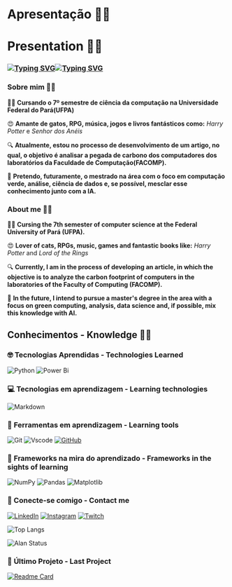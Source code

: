 # Apresentação 👨‍🏫
# Presentation 👨‍🏫

### [![Typing SVG](https://readme-typing-svg.herokuapp.com/?type=waving&color=0000ff&size=35&center=true&vcenter=true&width=1400&lines=Olá,+me+chamo+Alan+Walace+Silva+Corrêa;Bem-vindo+ao+meu+perfil+🖖)](https://git.io/typing-svg)[![Typing SVG](https://readme-typing-svg.herokuapp.com/?type=waving&color=0000ff&size=35&center=true&vcenter=true&width=1400&lines=Hi+there,+my+name+is+Alan+Walace+Silva+Corrêa;Welcome+to+my+profile+🖖)](https://git.io/typing-svg)

### **Sobre mim** 🖖🤓  
👨‍🎓 **Cursando o 7º semestre de ciência da computação na Universidade Federal do Pará(UFPA)**

😍 **Amante de gatos, RPG, música, jogos e livros fantásticos como:** _Harry Potter_ e _Senhor dos Anéis_

🔍 **Atualmente, estou no processo de desenvolvimento de um artigo, no qual, o objetivo é analisar a pegada de carbono dos computadores dos laboratórios da Faculdade de Computação(FACOMP).**

🧐 **Pretendo, futuramente, o mestrado na área com o foco em computação verde, análise, ciência de dados e, se possível, mesclar esse conhecimento junto com a IA.**

### **About me** 🖖🤓 
👨‍🎓 **Cursing the 7th semester of computer science at the Federal University of Pará (UFPA).**

😍 **Lover of cats, RPGs, music, games and fantastic books like:** _Harry Potter_ and _Lord of the Rings_

🔍 **Currently, I am in the process of developing an article, in which the objective is to analyze the carbon footprint of computers in the laboratories of the Faculty of Computing (FACOMP).**

🧐 **In the future, I intend to pursue a master's degree in the area with a focus on green computing, analysis, data science and, if possible, mix this knowledge with AI.**


## **Conhecimentos - Knowledge** 👨‍💻
### 🤓 **Tecnologias Aprendidas** - **Technologies Learned**

![Python](https://img.shields.io/badge/python-3670A0?style=for-the-badge&logo=python&logoColor=ffdd54) ![Power Bi](https://img.shields.io/badge/power_bi-F2C811?style=for-the-badge&logo=powerbi&logoColor=black)


### 💻 **Tecnologias em aprendizagem** - **Learning technologies** 
![Markdown](https://img.shields.io/badge/Markdown-000?style=for-the-badge&logo=markdown)

### 🔧 **Ferramentas em aprendizagem** - **Learning tools**

![Git](https://img.shields.io/badge/GIT-E44C30?style=for-the-badge&logo=git&logoColor=white) ![Vscode](https://img.shields.io/badge/Vscode-007ACC?style=for-the-badge&logo=visual-studio-code&logoColor=white) [![GitHub](https://img.shields.io/badge/GitHub-100000?style=for-the-badge&logo=github&logoColor=white)](https://github.com/AlanWSC)

### 🎯 **Frameworks na mira do aprendizado** - **Frameworks in the sights of learning**

![NumPy](https://img.shields.io/badge/numpy-%23013243.svg?style=for-the-badge&logo=numpy&logoColor=white) ![Pandas](https://img.shields.io/badge/pandas-%23150458.svg?style=for-the-badge&logo=pandas&logoColor=white) ![Matplotlib](https://img.shields.io/badge/Matplotlib-%23ffffff.svg?style=for-the-badge&logo=Matplotlib&logoColor=black)

### 🔗 Conecte-se comigo - Contact me
[![LinkedIn](https://img.shields.io/badge/LinkedIn-0077B5?style=for-the-badge&logo=linkedin&logoColor=white)](https://www.linkedin.com/in/awsc/) [![Instagram](https://img.shields.io/badge/-Instagram-%23E4405F?style=for-the-badge&logo=instagram&logoColor=white)](https://www.instagram.com/alanwalace/) [![Twitch](https://img.shields.io/badge/Twitch-%239146FF.svg?style=for-the-badge&logo=Twitch&logoColor=white)](https://www.twitch.tv/highllander)

![Top Langs](https://github-readme-stats.vercel.app/api/top-langs/?username=AlanWSC&bg_color=0d1117&layout=compact&custom_title=Linguagens+usadas)

![Alan Status](https://github-readme-stats.vercel.app/api?username=AlanWSC&show_icons=true&theme=transparent&custom_title=AlanWSC+Status)


### 🚀 **Último Projeto - Last Project**

[![Readme Card](https://github-readme-stats.vercel.app/api/pin/?username=AlanWSC&repo=Graph)](https://github.com/AlanWSC/Graph)
